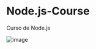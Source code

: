 # Node.js-Course
Curso de Node.js

![image](https://github.com/alexroderdev/Node.js-Course/assets/75104584/f632b6cb-cb21-49d2-9de4-888923b13a06)

